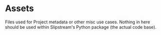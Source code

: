 # Assets

Files used for Project metadata or other misc use cases. Nothing in here should be used within Slipstream's Python
package (the actual code base).
